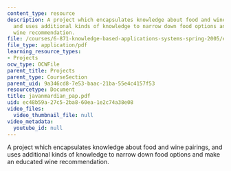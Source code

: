 ```yaml
---
content_type: resource
description: A project which encapsulates knowledge about food and wine pairings,
  and uses additional kinds of knowledge to narrow down food options and make an educated
  wine recommendation.
file: /courses/6-871-knowledge-based-applications-systems-spring-2005/ec48b59a27c52ba860ea1e2c74a38e08_javanmardian_pap.pdf
file_type: application/pdf
learning_resource_types:
- Projects
ocw_type: OCWFile
parent_title: Projects
parent_type: CourseSection
parent_uid: 9a346cd8-7e53-baac-21ba-55e4c4157f53
resourcetype: Document
title: javanmardian_pap.pdf
uid: ec48b59a-27c5-2ba8-60ea-1e2c74a38e08
video_files:
  video_thumbnail_file: null
video_metadata:
  youtube_id: null
---
```

A project which encapsulates knowledge about food and wine pairings, and uses additional kinds of knowledge to narrow down food options and make an educated wine recommendation.

